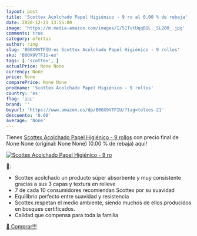 ```yaml
---
layout: post
title: 'Scottex Acolchado Papel Higiénico - 9 ro al 0.00 % de rebaja'
date: 2020-12-21 13:55:00
image: 'https://m.media-amazon.com/images/I/51TvtUqqB1L._SL200_.jpg'
comments: true
category: ofertas
author: ring
slug: 'B00X9VTFIU-es Scottex Acolchado Papel Higiénico - 9 rollos'
sku: 'B00X9VTFIU-es'
tags: [ 'scottex', ]
actualPrice: None None
currency: None
price: None
comparePrice: None None
prodname: 'Scottex Acolchado Papel Higiénico - 9 rollos'
country: 'es'
flag: '🇪🇸'
brand: ''
buyurl: 'https://www.amazon.es/dp/B00X9VTFIU/?tag=tolees-21'
descuento: '0.00'
average: 'None'
---
```


Tienes [Scottex Acolchado Papel Higiénico - 9 rollos](https://www.amazon.es/dp/B00X9VTFIU/?tag=tolees-21) con precio final de  None None (original: None None) (0.00 %  de rebaja) aqui!

[![Scottex Acolchado Papel Higiénico - 9 ro](https://m.media-amazon.com/images/I/51TvtUqqB1L._SL200_.jpg)](https://www.amazon.es/dp/B00X9VTFIU/?tag=tolees-21)

🔎:

- Scottex acolchado un producto súper absorbente y muy consistente gracias a sus 3 capas y textura en relieve
- 7 de cada 10 consumidores recomiendan Scottex por su suavidad
- Equilibrio perfecto entre suavidad y resistencia
- Scottex.respetan el medio ambiente, siendo muchos de ellos.producidos en bosques certificados.
- Calidad que compensa para toda la familia

[🛒 Comprar!!!](https://www.amazon.es/dp/B00X9VTFIU/?tag=tolees-21)
